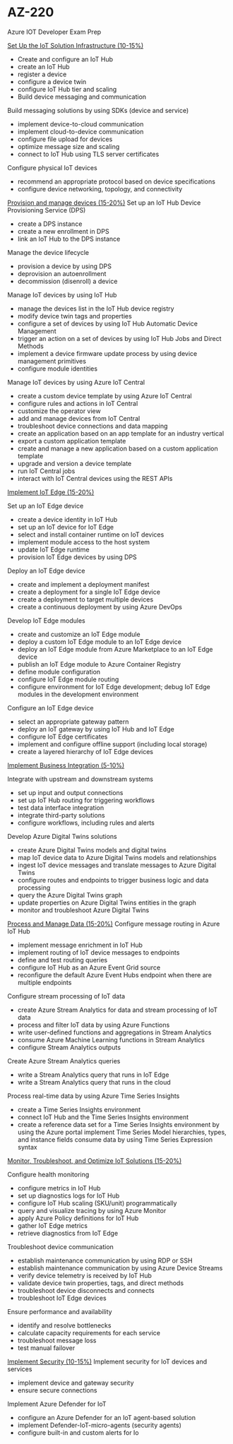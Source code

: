 # AZ-220
Azure IOT Developer Exam Prep

[Set Up the IoT Solution Infrastructure (10-15%)](https://github.com/codess-aus/AZ-220/blob/main/SetUp_Infrastructure)

* Create and configure an IoT Hub
* create an IoT Hub
* register a device
* configure a device twin
* configure IoT Hub tier and scaling
* Build device messaging and communication 

Build messaging solutions by using SDKs (device and service)
* implement device-to-cloud communication
* implement cloud-to-device communication
* configure file upload for devices
* optimize message size and scaling
* connect to IoT Hub using TLS server certificates

Configure physical IoT devices
* recommend an appropriate protocol based on device specifications
* configure device networking, topology, and connectivity


[Provision and manage devices (15-20%)](https://github.com/codess-aus/AZ-220/blob/main/ProvisionDevices.md)
Set up an IoT Hub Device Provisioning Service (DPS)
* create a DPS instance
* create a new enrollment in DPS
* link an IoT Hub to the DPS instance

Manage the device lifecycle
* provision a device by using DPS
* deprovision an autoenrollment
* decommission (disenroll) a device

Manage IoT devices by using IoT Hub
* manage the devices list in the IoT Hub device registry
* modify device twin tags and properties
* configure a set of devices by using IoT Hub Automatic Device Management
* trigger an action on a set of devices by using IoT Hub Jobs and Direct Methods
* implement a device firmware update process by using device management primitives
* configure module identities

Manage IoT devices by using Azure IoT Central
* create a custom device template by using Azure IoT Central
* configure rules and actions in IoT Central
* customize the operator view
* add and manage devices from IoT Central
* troubleshoot device connections and data mapping
* create an application based on an app template for an industry vertical
* export a custom application template
* create and manage a new application based on a custom application template
* upgrade and version a device template
* run IoT Central jobs
* interact with IoT Central devices using the REST APIs

[Implement IoT Edge (15-20%)](https://github.com/codess-aus/AZ-220/blob/main/Implement_Edge.md)

Set up an IoT Edge device
* create a device identity in IoT Hub
* set up an IoT device for IoT Edge
* select and install container runtime on IoT devices
* implement module access to the host system
* update IoT Edge runtime
* provision IoT Edge devices by using DPS

Deploy an IoT Edge device
* create and implement a deployment manifest
* create a deployment for a single IoT Edge device
* create a deployment to target multiple devices
* create a continuous deployment by using Azure DevOps

Develop IoT Edge modules 

* create and customize an IoT Edge module
* deploy a custom IoT Edge module to an IoT Edge device
* deploy an IoT Edge module from Azure Marketplace to an IoT Edge device
* publish an IoT Edge module to Azure Container Registry
* define module configuration
* configure IoT Edge module routing
* configure environment for IoT Edge development; debug IoT Edge modules in the development environment

Configure an IoT Edge device
* select an appropriate gateway pattern
* deploy an IoT gateway by using IoT Hub and IoT Edge
* configure IoT Edge certificates
* implement and configure offline support (including local storage)
* create a layered hierarchy of IoT Edge devices

[Implement Business Integration (5-10%)](https://github.com/codess-aus/AZ-220/blob/main/Bus_int.md)

Integrate with upstream and downstream systems
* set up input and output connections
* set up IoT Hub routing for triggering workflows
* test data interface integration
* integrate third-party solutions
* configure workflows, including rules and alerts

Develop Azure Digital Twins solutions
* create Azure Digital Twins models and digital twins
* map IoT device data to Azure Digital Twins models and relationships
* ingest IoT device messages and translate messages to Azure Digital Twins
* configure routes and endpoints to trigger business logic and data processing
* query the Azure Digital Twins graph
* update properties on Azure Digital Twins entities in the graph
* monitor and troubleshoot Azure Digital Twins

[Process and Manage Data (15-20%)](https://github.com/codess-aus/AZ-220/blob/main/Process_Manage.md)
Configure message routing in Azure IoT Hub
* implement message enrichment in IoT Hub
* implement routing of IoT device messages to endpoints
* define and test routing queries
* configure IoT Hub as an Azure Event Grid source
* reconfigure the default Azure Event Hubs endpoint when there are multiple endpoints

Configure stream processing of IoT data
* create Azure Stream Analytics for data and stream processing of IoT data
* process and filter IoT data by using Azure Functions
* write user-defined functions and aggregations in Stream Analytics
* consume Azure Machine Learning functions in Stream Analytics
* configure Stream Analytics outputs

Create Azure Stream Analytics queries
* write a Stream Analytics query that runs in IoT Edge
* write a Stream Analytics query that runs in the cloud

Process real-time data by using Azure Time Series Insights
* create a Time Series Insights environment
* connect IoT Hub and the Time Series Insights environment
* create a reference data set for a Time Series Insights environment by using the Azure portal
implement Time Series Model hierarchies, types, and instance fields consume data by using Time Series Expression syntax 

[Monitor, Troubleshoot, and Optimize IoT Solutions (15-20%)](https://github.com/codess-aus/AZ-220/blob/main/Monitor_TS_Optimise.md)

Configure health monitoring
* configure metrics in IoT Hub
* set up diagnostics logs for IoT Hub
* configure IoT Hub scaling (SKU/unit) programmatically
* query and visualize tracing by using Azure Monitor
* apply Azure Policy definitions for IoT Hub
* gather IoT Edge metrics
* retrieve diagnostics from IoT Edge

Troubleshoot device communication
* establish maintenance communication by using RDP or SSH
* establish maintenance communication by using Azure Device Streams
* verify device telemetry is received by IoT Hub
* validate device twin properties, tags, and direct methods
* troubleshoot device disconnects and connects
* troubleshoot IoT Edge devices

Ensure performance and availability
* identify and resolve bottlenecks
* calculate capacity requirements for each service
* troubleshoot message loss
* test manual failover

[Implement Security (10-15%)](https://github.com/codess-aus/AZ-220/blob/main/ImplementSec.md)
Implement security for IoT devices and services
* implement device and gateway security
* ensure secure connections

Implement Azure Defender for IoT
* configure an Azure Defender for an IoT agent-based solution
* implement Defender-IoT-micro-agents (security agents)
* configure built-in and custom alerts for Io
